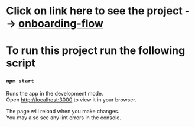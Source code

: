 # Click on link here to see the project --> [onboarding-flow](https://shivanshuatgit.github.io/cutshort-task/#/)


# To run this project run the following script

### `npm start`

Runs the app in the development mode.\
Open [http://localhost:3000](http://localhost:3000) to view it in your browser.

The page will reload when you make changes.\
You may also see any lint errors in the console.
